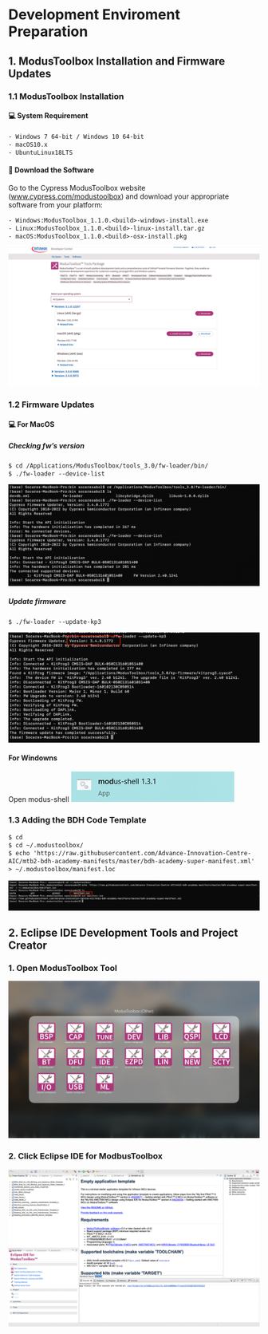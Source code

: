 # Development Enviroment Preparation
## 1. ModusToolbox Installation and Firmware Updates
### 1.1 ModusToolbox Installation
#### 💻 System Requirement

    - Windows 7 64-bit / Windows 10 64-bit
    - macOS10.x
    - UbuntuLinux18LTS

#### 📀 Download the Software
Go to the Cypress ModusToolbox website (www.cypress.com/modustoolbox) and download your appropriate software from your platform: 

    - Windows:ModusToolbox_1.1.0.<build>-windows-install.exe
    - Linux:ModusToolbox_1.1.0.<build>-linux-install.tar.gz
    - macOS:ModusToolbox_1.1.0.<build>-osx-install.pkg

![Alt text](img/image.png)

### 1.2 Firmware Updates
#### 💻 For MacOS
##### Checking fw’s version
```
$ cd /Applications/ModusToolbox/tools_3.0/fw-loader/bin/
$ ./fw-loader --device-list
```
![Alt text](img/image-1.png)

##### Update firmware
```
$ ./fw-loader --update-kp3
```
![Alt text](img/image-2.png)

#### For Windowns 
Open modus-shell 
![Alt text](img/image-3.png)




### 1.3 Adding the BDH Code Template
```
$ cd 
$ cd ~/.modustoolbox/
$ echo 'https://raw.githubusercontent.com/Advance-Innovation-Centre-AIC/mtb2-bdh-academy-manifests/master/bdh-academy-super-manifest.xml' > ~/.modustoolbox/manifest.loc
```
![Alt text](Img/image-4.png)

## 2. Eclipse IDE Development Tools and Project Creator
### 1. Open ModusToolbox Tool 
![Alt text](Img/image-5.png)

### 2. Click Eclipse IDE for ModbusToolbox
![Alt text](Img/image-6.png)











